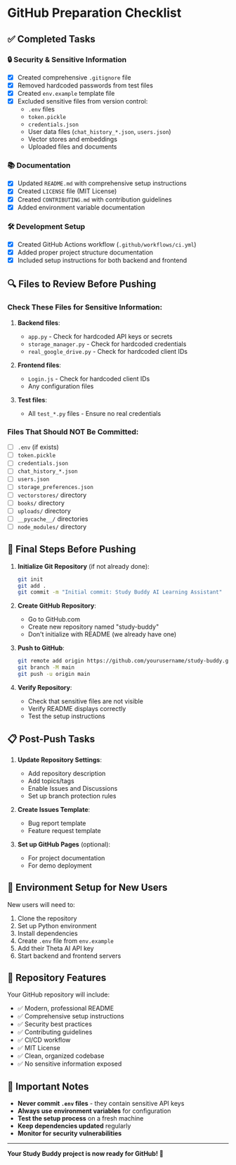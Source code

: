 # GitHub Preparation Checklist

## ✅ Completed Tasks

### 🔒 Security & Sensitive Information
- [x] Created comprehensive `.gitignore` file
- [x] Removed hardcoded passwords from test files
- [x] Created `env.example` template file
- [x] Excluded sensitive files from version control:
  - `.env` files
  - `token.pickle`
  - `credentials.json`
  - User data files (`chat_history_*.json`, `users.json`)
  - Vector stores and embeddings
  - Uploaded files and documents

### 📚 Documentation
- [x] Updated `README.md` with comprehensive setup instructions
- [x] Created `LICENSE` file (MIT License)
- [x] Created `CONTRIBUTING.md` with contribution guidelines
- [x] Added environment variable documentation

### 🛠️ Development Setup
- [x] Created GitHub Actions workflow (`.github/workflows/ci.yml`)
- [x] Added proper project structure documentation
- [x] Included setup instructions for both backend and frontend

## 🔍 Files to Review Before Pushing

### Check These Files for Sensitive Information:
1. **Backend files**:
   - `app.py` - Check for hardcoded API keys or secrets
   - `storage_manager.py` - Check for hardcoded credentials
   - `real_google_drive.py` - Check for hardcoded client IDs

2. **Frontend files**:
   - `Login.js` - Check for hardcoded client IDs
   - Any configuration files

3. **Test files**:
   - All `test_*.py` files - Ensure no real credentials

### Files That Should NOT Be Committed:
- [ ] `.env` (if exists)
- [ ] `token.pickle`
- [ ] `credentials.json`
- [ ] `chat_history_*.json`
- [ ] `users.json`
- [ ] `storage_preferences.json`
- [ ] `vectorstores/` directory
- [ ] `books/` directory
- [ ] `uploads/` directory
- [ ] `__pycache__/` directories
- [ ] `node_modules/` directory

## 🚀 Final Steps Before Pushing

1. **Initialize Git Repository** (if not already done):
   ```bash
   git init
   git add .
   git commit -m "Initial commit: Study Buddy AI Learning Assistant"
   ```

2. **Create GitHub Repository**:
   - Go to GitHub.com
   - Create new repository named "study-buddy"
   - Don't initialize with README (we already have one)

3. **Push to GitHub**:
   ```bash
   git remote add origin https://github.com/yourusername/study-buddy.git
   git branch -M main
   git push -u origin main
   ```

4. **Verify Repository**:
   - Check that sensitive files are not visible
   - Verify README displays correctly
   - Test the setup instructions

## 📋 Post-Push Tasks

1. **Update Repository Settings**:
   - Add repository description
   - Add topics/tags
   - Enable Issues and Discussions
   - Set up branch protection rules

2. **Create Issues Template**:
   - Bug report template
   - Feature request template

3. **Set up GitHub Pages** (optional):
   - For project documentation
   - For demo deployment

## 🔧 Environment Setup for New Users

New users will need to:

1. Clone the repository
2. Set up Python environment
3. Install dependencies
4. Create `.env` file from `env.example`
5. Add their Theta AI API key
6. Start backend and frontend servers

## 🎯 Repository Features

Your GitHub repository will include:

- ✅ Modern, professional README
- ✅ Comprehensive setup instructions
- ✅ Security best practices
- ✅ Contributing guidelines
- ✅ CI/CD workflow
- ✅ MIT License
- ✅ Clean, organized codebase
- ✅ No sensitive information exposed

## 🚨 Important Notes

- **Never commit `.env` files** - they contain sensitive API keys
- **Always use environment variables** for configuration
- **Test the setup process** on a fresh machine
- **Keep dependencies updated** regularly
- **Monitor for security vulnerabilities**

---

**Your Study Buddy project is now ready for GitHub! 🎉** 